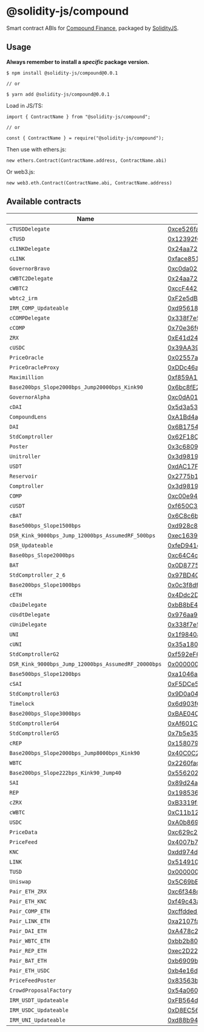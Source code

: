 # @solidity-js/compound

Smart contract ABIs for [Compound Finance](https://compound.finance/), packaged by [SolidityJS](https://github.com/solidity-js).

## Usage

**Always remember to install a _specific_ package version.**

    $ npm install @solidity-js/compound@0.0.1

    // or

    $ yarn add @solidity-js/compound@0.0.1

Load in JS/TS:

    import { ContractName } from "@solidity-js/compound";

    // or

    const { ContractName } = require("@solidity-js/compound");

Then use with ethers.js:

    new ethers.Contract(ContractName.address, ContractName.abi)

Or web3.js:

    new web3.eth.Contract(ContractName.abi, ContractName.address)


## Available contracts

| Name | Address |
| ---- | ------- |
| `cTUSDDelegate` | [0xce526fa199d2f772abbc5b40b3284cdab1b8e6de](https://etherscan.com/address/0xce526fa199d2f772abbc5b40b3284cdab1b8e6de) |
| `cTUSD` | [0x12392f67bdf24fae0af363c24ac620a2f67dad86](https://etherscan.com/address/0x12392f67bdf24fae0af363c24ac620a2f67dad86) |
| `cLINKDelegate` | [0x24aa720906378bb8364228bddb8cabbc1f6fe1ba](https://etherscan.com/address/0x24aa720906378bb8364228bddb8cabbc1f6fe1ba) |
| `cLINK` | [0xface851a4921ce59e912d19329929ce6da6eb0c7](https://etherscan.com/address/0xface851a4921ce59e912d19329929ce6da6eb0c7) |
| `GovernorBravo` | [0xc0da02939e1441f497fd74f78ce7decb17b66529](https://etherscan.com/address/0xc0da02939e1441f497fd74f78ce7decb17b66529) |
| `cWBTC2Delegate` | [0x24aa720906378bb8364228bddb8cabbc1f6fe1ba](https://etherscan.com/address/0x24aa720906378bb8364228bddb8cabbc1f6fe1ba) |
| `cWBTC2` | [0xccF4429DB6322D5C611ee964527D42E5d685DD6a](https://etherscan.com/address/0xccF4429DB6322D5C611ee964527D42E5d685DD6a) |
| `wbtc2_irm` | [0xF2e5dB36B0682f2CD6bC805c3a4236194e01f4D5](https://etherscan.com/address/0xF2e5dB36B0682f2CD6bC805c3a4236194e01f4D5) |
| `IRM_COMP_Updateable` | [0xd956188795ca6F4A74092ddca33E0Ea4cA3a1395](https://etherscan.com/address/0xd956188795ca6F4A74092ddca33E0Ea4cA3a1395) |
| `cCOMPDelegate` | [0x338f7e5d19d9953b76dd81446b142c2d9fe03482](https://etherscan.com/address/0x338f7e5d19d9953b76dd81446b142c2d9fe03482) |
| `cCOMP` | [0x70e36f6bf80a52b3b46b3af8e106cc0ed743e8e4](https://etherscan.com/address/0x70e36f6bf80a52b3b46b3af8e106cc0ed743e8e4) |
| `ZRX` | [0xE41d2489571d322189246DaFA5ebDe1F4699F498](https://etherscan.com/address/0xE41d2489571d322189246DaFA5ebDe1F4699F498) |
| `cUSDC` | [0x39AA39c021dfbaE8faC545936693aC917d5E7563](https://etherscan.com/address/0x39AA39c021dfbaE8faC545936693aC917d5E7563) |
| `PriceOracle` | [0x02557a5e05defeffd4cae6d83ea3d173b272c904](https://etherscan.com/address/0x02557a5e05defeffd4cae6d83ea3d173b272c904) |
| `PriceOracleProxy` | [0xDDc46a3B076aec7ab3Fc37420A8eDd2959764Ec4](https://etherscan.com/address/0xDDc46a3B076aec7ab3Fc37420A8eDd2959764Ec4) |
| `Maximillion` | [0xf859A1AD94BcF445A406B892eF0d3082f4174088](https://etherscan.com/address/0xf859A1AD94BcF445A406B892eF0d3082f4174088) |
| `Base200bps_Slope2000bps_Jump20000bps_Kink90` | [0x6bc8fE27D0c7207733656595e73c0D5Cf7AfaE36](https://etherscan.com/address/0x6bc8fE27D0c7207733656595e73c0D5Cf7AfaE36) |
| `GovernorAlpha` | [0xc0dA01a04C3f3E0be433606045bB7017A7323E38](https://etherscan.com/address/0xc0dA01a04C3f3E0be433606045bB7017A7323E38) |
| `cDAI` | [0x5d3a536E4D6DbD6114cc1Ead35777bAB948E3643](https://etherscan.com/address/0x5d3a536E4D6DbD6114cc1Ead35777bAB948E3643) |
| `CompoundLens` | [0xA1Bd4a10185F30932C78185f86641f11902E873F](https://etherscan.com/address/0xA1Bd4a10185F30932C78185f86641f11902E873F) |
| `DAI` | [0x6B175474E89094C44Da98b954EedeAC495271d0F](https://etherscan.com/address/0x6B175474E89094C44Da98b954EedeAC495271d0F) |
| `StdComptroller` | [0x62F18C451af964197341d3c86D27e98C41BB8fcC](https://etherscan.com/address/0x62F18C451af964197341d3c86D27e98C41BB8fcC) |
| `Poster` | [0x3c6809319201b978d821190ba03fa19a3523bd96](https://etherscan.com/address/0x3c6809319201b978d821190ba03fa19a3523bd96) |
| `Unitroller` | [0x3d9819210A31b4961b30EF54bE2aeD79B9c9Cd3B](https://etherscan.com/address/0x3d9819210A31b4961b30EF54bE2aeD79B9c9Cd3B) |
| `USDT` | [0xdAC17F958D2ee523a2206206994597C13D831ec7](https://etherscan.com/address/0xdAC17F958D2ee523a2206206994597C13D831ec7) |
| `Reservoir` | [0x2775b1c75658Be0F640272CCb8c72ac986009e38](https://etherscan.com/address/0x2775b1c75658Be0F640272CCb8c72ac986009e38) |
| `Comptroller` | [0x3d9819210A31b4961b30EF54bE2aeD79B9c9Cd3B](https://etherscan.com/address/0x3d9819210A31b4961b30EF54bE2aeD79B9c9Cd3B) |
| `COMP` | [0xc00e94Cb662C3520282E6f5717214004A7f26888](https://etherscan.com/address/0xc00e94Cb662C3520282E6f5717214004A7f26888) |
| `cUSDT` | [0xf650C3d88D12dB855b8bf7D11Be6C55A4e07dCC9](https://etherscan.com/address/0xf650C3d88D12dB855b8bf7D11Be6C55A4e07dCC9) |
| `cBAT` | [0x6C8c6b02E7b2BE14d4fA6022Dfd6d75921D90E4E](https://etherscan.com/address/0x6C8c6b02E7b2BE14d4fA6022Dfd6d75921D90E4E) |
| `Base500bps_Slope1500bps` | [0xd928c8ead620bb316d2cefe3caf81dc2dec6ff63](https://etherscan.com/address/0xd928c8ead620bb316d2cefe3caf81dc2dec6ff63) |
| `DSR_Kink_9000bps_Jump_12000bps_AssumedRF_500bps` | [0xec163986cC9a6593D6AdDcBFf5509430D348030F](https://etherscan.com/address/0xec163986cC9a6593D6AdDcBFf5509430D348030F) |
| `DSR_Updateable` | [0xfeD941d39905B23D6FAf02C8301d40bD4834E27F](https://etherscan.com/address/0xfeD941d39905B23D6FAf02C8301d40bD4834E27F) |
| `Base0bps_Slope2000bps` | [0xc64C4cBA055eFA614CE01F4BAD8A9F519C4f8FaB](https://etherscan.com/address/0xc64C4cBA055eFA614CE01F4BAD8A9F519C4f8FaB) |
| `BAT` | [0x0D8775F648430679A709E98d2b0Cb6250d2887EF](https://etherscan.com/address/0x0D8775F648430679A709E98d2b0Cb6250d2887EF) |
| `StdComptroller_2_6` | [0x97BD4Cc841FC999194174cd1803C543247a014fe](https://etherscan.com/address/0x97BD4Cc841FC999194174cd1803C543247a014fe) |
| `Base200bps_Slope1000bps` | [0x0c3f8df27e1a00b47653fde878d68d35f00714c0](https://etherscan.com/address/0x0c3f8df27e1a00b47653fde878d68d35f00714c0) |
| `cETH` | [0x4Ddc2D193948926D02f9B1fE9e1daa0718270ED5](https://etherscan.com/address/0x4Ddc2D193948926D02f9B1fE9e1daa0718270ED5) |
| `cDaiDelegate` | [0xbB8bE4772fAA655C255309afc3c5207aA7b896Fd](https://etherscan.com/address/0xbB8bE4772fAA655C255309afc3c5207aA7b896Fd) |
| `cUsdtDelegate` | [0x976aa93ca5Aaa569109f4267589c619a097f001D](https://etherscan.com/address/0x976aa93ca5Aaa569109f4267589c619a097f001D) |
| `cUniDelegate` | [0x338f7e5d19d9953b76dd81446b142c2d9fe03482](https://etherscan.com/address/0x338f7e5d19d9953b76dd81446b142c2d9fe03482) |
| `UNI` | [0x1f9840a85d5aF5bf1D1762F925BDADdC4201F984](https://etherscan.com/address/0x1f9840a85d5aF5bf1D1762F925BDADdC4201F984) |
| `cUNI` | [0x35a18000230da775cac24873d00ff85bccded550](https://etherscan.com/address/0x35a18000230da775cac24873d00ff85bccded550) |
| `StdComptrollerG2` | [0xf592eF673057a451c49c9433E278c5d59b56132c](https://etherscan.com/address/0xf592eF673057a451c49c9433E278c5d59b56132c) |
| `DSR_Kink_9000bps_Jump_12000bps_AssumedRF_20000bps` | [0x000000007675b5E1dA008f037A0800B309e0C493](https://etherscan.com/address/0x000000007675b5E1dA008f037A0800B309e0C493) |
| `Base500bps_Slope1200bps` | [0xa1046abfc2598F48C44Fb320d281d3F3c0733c9a](https://etherscan.com/address/0xa1046abfc2598F48C44Fb320d281d3F3c0733c9a) |
| `cSAI` | [0xF5DCe57282A584D2746FaF1593d3121Fcac444dC](https://etherscan.com/address/0xF5DCe57282A584D2746FaF1593d3121Fcac444dC) |
| `StdComptrollerG3` | [0x9D0a0443FF4bB04391655B8cD205683d9fA75550](https://etherscan.com/address/0x9D0a0443FF4bB04391655B8cD205683d9fA75550) |
| `Timelock` | [0x6d903f6003cca6255D85CcA4D3B5E5146dC33925](https://etherscan.com/address/0x6d903f6003cca6255D85CcA4D3B5E5146dC33925) |
| `Base200bps_Slope3000bps` | [0xBAE04CbF96391086dC643e842b517734E214D698](https://etherscan.com/address/0xBAE04CbF96391086dC643e842b517734E214D698) |
| `StdComptrollerG4` | [0xAf601CbFF871d0BE62D18F79C31e387c76fa0374](https://etherscan.com/address/0xAf601CbFF871d0BE62D18F79C31e387c76fa0374) |
| `StdComptrollerG5` | [0x7b5e3521a049C8fF88e6349f33044c6Cc33c113c](https://etherscan.com/address/0x7b5e3521a049C8fF88e6349f33044c6Cc33c113c) |
| `cREP` | [0x158079Ee67Fce2f58472A96584A73C7Ab9AC95c1](https://etherscan.com/address/0x158079Ee67Fce2f58472A96584A73C7Ab9AC95c1) |
| `Base200bps_Slope2000bps_Jump8000bps_Kink90` | [0x40C0C2c565335fa9C4235aC8E1CbFE2c97BAC13A](https://etherscan.com/address/0x40C0C2c565335fa9C4235aC8E1CbFE2c97BAC13A) |
| `WBTC` | [0x2260fac5e5542a773aa44fbcfedf7c193bc2c599](https://etherscan.com/address/0x2260fac5e5542a773aa44fbcfedf7c193bc2c599) |
| `Base200bps_Slope222bps_Kink90_Jump40` | [0x5562024784cc914069d67D89a28e3201bF7b57E7](https://etherscan.com/address/0x5562024784cc914069d67D89a28e3201bF7b57E7) |
| `SAI` | [0x89d24a6b4ccb1b6faa2625fe562bdd9a23260359](https://etherscan.com/address/0x89d24a6b4ccb1b6faa2625fe562bdd9a23260359) |
| `REP` | [0x1985365e9f78359a9B6AD760e32412f4a445E862](https://etherscan.com/address/0x1985365e9f78359a9B6AD760e32412f4a445E862) |
| `cZRX` | [0xB3319f5D18Bc0D84dD1b4825Dcde5d5f7266d407](https://etherscan.com/address/0xB3319f5D18Bc0D84dD1b4825Dcde5d5f7266d407) |
| `cWBTC` | [0xC11b1268C1A384e55C48c2391d8d480264A3A7F4](https://etherscan.com/address/0xC11b1268C1A384e55C48c2391d8d480264A3A7F4) |
| `USDC` | [0xA0b86991c6218b36c1d19D4a2e9Eb0cE3606eB48](https://etherscan.com/address/0xA0b86991c6218b36c1d19D4a2e9Eb0cE3606eB48) |
| `PriceData` | [0xc629c26dced4277419cde234012f8160a0278a79](https://etherscan.com/address/0xc629c26dced4277419cde234012f8160a0278a79) |
| `PriceFeed` | [0x4007b71e01424b2314c020fb0344b03a7c499e1a](https://etherscan.com/address/0x4007b71e01424b2314c020fb0344b03a7c499e1a) |
| `KNC` | [0xdd974d5c2e2928dea5f71b9825b8b646686bd200](https://etherscan.com/address/0xdd974d5c2e2928dea5f71b9825b8b646686bd200) |
| `LINK` | [0x514910771af9ca656af840dff83e8264ecf986ca](https://etherscan.com/address/0x514910771af9ca656af840dff83e8264ecf986ca) |
| `TUSD` | [0x0000000000085d4780B73119b644AE5ecd22b376](https://etherscan.com/address/0x0000000000085d4780B73119b644AE5ecd22b376) |
| `Uniswap` | [0x5C69bEe701ef814a2B6a3EDD4B1652CB9cc5aA6f](https://etherscan.com/address/0x5C69bEe701ef814a2B6a3EDD4B1652CB9cc5aA6f) |
| `Pair_ETH_ZRX` | [0xc6f348dd3b91a56d117ec0071c1e9b83c0996de4](https://etherscan.com/address/0xc6f348dd3b91a56d117ec0071c1e9b83c0996de4) |
| `Pair_ETH_KNC` | [0xf49c43ae0faf37217bdcb00df478cf793edd6687](https://etherscan.com/address/0xf49c43ae0faf37217bdcb00df478cf793edd6687) |
| `Pair_COMP_ETH` | [0xcffdded873554f362ac02f8fb1f02e5ada10516f](https://etherscan.com/address/0xcffdded873554f362ac02f8fb1f02e5ada10516f) |
| `Pair_LINK_ETH` | [0xa2107fa5b38d9bbd2c461d6edf11b11a50f6b974](https://etherscan.com/address/0xa2107fa5b38d9bbd2c461d6edf11b11a50f6b974) |
| `Pair_DAI_ETH` | [0xA478c2975Ab1Ea89e8196811F51A7B7Ade33eB11](https://etherscan.com/address/0xA478c2975Ab1Ea89e8196811F51A7B7Ade33eB11) |
| `Pair_WBTC_ETH` | [0xbb2b8038a1640196fbe3e38816f3e67cba72d940](https://etherscan.com/address/0xbb2b8038a1640196fbe3e38816f3e67cba72d940) |
| `Pair_REP_ETH` | [0xec2D2240D02A8cf63C3fA0B7d2C5a3169a319496](https://etherscan.com/address/0xec2D2240D02A8cf63C3fA0B7d2C5a3169a319496) |
| `Pair_BAT_ETH` | [0xb6909b960dbbe7392d405429eb2b3649752b4838](https://etherscan.com/address/0xb6909b960dbbe7392d405429eb2b3649752b4838) |
| `Pair_ETH_USDC` | [0xb4e16d0168e52d35cacd2c6185b44281ec28c9dc](https://etherscan.com/address/0xb4e16d0168e52d35cacd2c6185b44281ec28c9dc) |
| `PriceFeedPoster` | [0x83563ba7f1b093aae57fe876f8d870f8a1508886](https://etherscan.com/address/0x83563ba7f1b093aae57fe876f8d870f8a1508886) |
| `CrowdProposalFactory` | [0x54a06047087927D9B0fb21c1cf0ebd792764dDB8](https://etherscan.com/address/0x54a06047087927D9B0fb21c1cf0ebd792764dDB8) |
| `IRM_USDT_Updateable` | [0xFB564da37B41b2F6B6EDcc3e56FbF523bD9F2012](https://etherscan.com/address/0xFB564da37B41b2F6B6EDcc3e56FbF523bD9F2012) |
| `IRM_USDC_Updateable` | [0xD8EC56013EA119E7181d231E5048f90fBbe753c0](https://etherscan.com/address/0xD8EC56013EA119E7181d231E5048f90fBbe753c0) |
| `IRM_UNI_Updateable` | [0xd88b94128ff2b8cf2d7886cd1c1e46757418ca2a](https://etherscan.com/address/0xd88b94128ff2b8cf2d7886cd1c1e46757418ca2a) |
